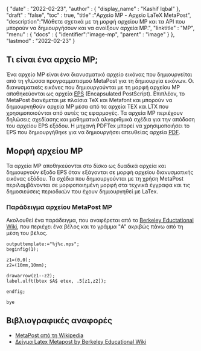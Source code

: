 {
  "date" : "2022-02-23",
  "author" : {
    "display_name" : "Kashif Iqbal"
},
  "draft" : "false",
  "toc" : true,
  "title" :"Αρχείο MP - Αρχείο LaTeX MetaPost",
  "description":"Μάθετε σχετικά με τη μορφή αρχείου MP και τα API που μπορούν να δημιουργήσουν και να ανοίξουν αρχεία MP.",
  "linktitle" : "MP",
  "menu" : {
    "docs" : {
      "identifier":"image-mp",
      "parent" : "image"
}
},
  "lastmod" : "2022-02-23"
}

## Τι είναι ένα αρχείο MP;

Ένα αρχείο MP είναι ένα διανυσματικό αρχείο εικόνας που δημιουργείται από τη γλώσσα προγραμματισμού MetaPost για τη δημιουργία εικόνων. Οι διανυσματικές εικόνες που δημιουργούνται με τη μορφή αρχείου MP αποθηκεύονται ως αρχεία [EPS](/el/page-description-language/eps/) (Encapsulated PostScript). Επιπλέον, το MetaPost διανέμεται με πλαίσια TeX και Metafont και μπορούν να δημιουργηθούν αρχεία MP μέσα από τα αρχεία TEX και LTX που χρησιμοποιούνται από αυτές τις εφαρμογές. Τα αρχεία MP περιέχουν δηλώσεις σχεδίασης και μαθηματικά αλγοριθμικά σχέδια για την απόδοση του αρχείου EPS εξόδου. Η μηχανή PDFTex μπορεί να χρησιμοποιήσει το EPS που δημιουργήθηκε για να δημιουργήσει απευθείας αρχεία [PDF](/el/pdf/).

## Μορφή αρχείου MP

Τα αρχεία MP αποθηκεύονται στο δίσκο ως δυαδικά αρχεία και δημιουργούν έξοδο EPS όταν εξάγονται σε μορφή αρχείου διανυσματικής εικόνας εξόδου. Τα σχέδια που δημιουργούνται με τη χρήση MetaPost περιλαμβάνονται σε μορφοποιημένη μορφή στα τεχνικά έγγραφα και τις δημοσιεύσεις περιοδικών που έχουν δημιουργηθεί με LaTex.

### Παράδειγμα αρχείου MetaPost MP

Ακολουθεί ένα παράδειγμα, που αναφέρεται από το [Berkeley Eductational Wiki](https://math.berkeley.edu/computing/wiki/index.php/Latex_sample_metapost), που περιέχει ένα βέλος και το γράμμα "A" ακριβώς πάνω από τη μέση του βέλος.

```
outputtemplate:="%j%c.mps";
beginfig(1);

z1=(0,0);
z2=(10mm,10mm);

drawarrow(z1--z2);
label.ulft(btex $A$ etex, .5[z1,z2]);

endfig;

bye
```
## Βιβλιογραφικές αναφορές ##

* [MetaPost από τη Wikipedia](https://en.wikipedia.org/wiki/MetaPost)
* [Δείγμα Latex Metapost by Berkeley Educational Wiki](https://math.berkeley.edu/computing/wiki/index.php/Latex_sample_metapost)

